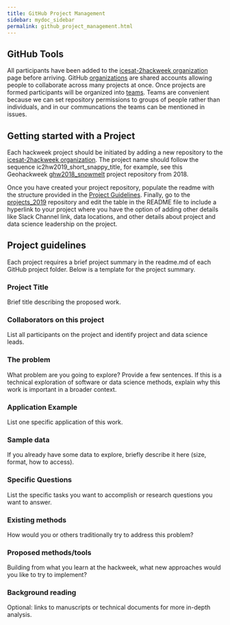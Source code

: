 ```yaml
---
title: GitHub Project Management
sidebar: mydoc_sidebar
permalink: github_project_management.html
---
```


## GitHub Tools

All participants have been added to the [icesat-2hackweek organization](https://github.com/icesat-2hackweek) page before arriving. GitHub [organizations](https://help.github.com/articles/about-organizations/) are shared accounts allowing people to collaborate across many projects at once. Once projects are formed participants will be organized into [teams](https://help.github.com/articles/organizing-members-into-teams/). Teams are convenient because we can set repository permissions to groups of people rather than individuals, and in our communcations the teams can be mentioned in issues.    

## Getting started with a Project

Each hackweek project should be initiated by adding a new repository to the [icesat-2hackweek organization](https://github.com/icesat-2hackweek).  The project name should follow the sequence ic2hw2019_short_snappy_title, for example, see this Geohackweek [ghw2018_snowmelt](https://github.com/geohackweek/ghw2018_snowmelt) project repository from 2018.  

Once you have created your project repository, populate the readme with the structure provided in the [Project Guidelines](https://icesat-2hackweek.github.io/wiki/project_guidelines.html). Finally, go to the [projects_2019](https://github.com/icesat-2hackweek/projects_2019) repository and edit the table in the README file to include a hyperlink to your project where you have the option of adding other details like Slack Channel link, data locations, and other details about project and data science leadership on the project.  

## Project guidelines

Each project requires a brief project summary in the readme.md of each GitHub project folder. Below is a template for the project summary. 

### Project Title

Brief title describing the proposed work.

### Collaborators on this project

List all participants on the project and identify project and data science leads.

### The problem

What problem are you going to explore? Provide a few sentences. If this is a technical exploration of software or data science methods, explain why this work is important in a broader context.

### Application Example

List one specific application of this work.

### Sample data

If you already have some data to explore, briefly describe it here (size, format, how to access).

### Specific Questions

List the specific tasks you want to accomplish or research questions you want to answer.

### Existing methods

How would you or others traditionally try to address this problem?

### Proposed methods/tools

Building from what you learn at the hackweek, what new approaches would you like to try to implement?

### Background reading

Optional: links to manuscripts or technical documents for more in-depth analysis.